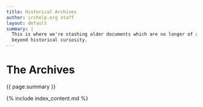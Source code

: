```yaml
---
title: Historical Archives
author: irchelp.org staff
layout: default
summary: |
  This is where we're stashing older documents which are no longer of any use
  beyond historical curiosity.
---
```


# The Archives

{{ page.summary }}

{% include index_content.md %}

